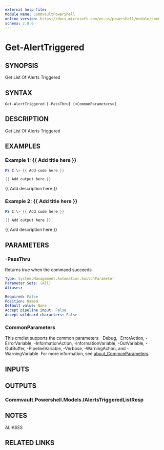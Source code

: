 ```yaml
---
external help file:
Module Name: CommvaultPowerShell
online version: https://docs.microsoft.com/en-us/powershell/module/commvaultpowershell/get-alerttriggered
schema: 2.0.0
---
```


# Get-AlertTriggered

## SYNOPSIS
Get List Of Alerts Triggered

## SYNTAX

```
Get-AlertTriggered [-PassThru] [<CommonParameters>]
```

## DESCRIPTION
Get List Of Alerts Triggered

## EXAMPLES

### Example 1: {{ Add title here }}
```powershell
PS C:\> {{ Add code here }}

{{ Add output here }}
```

{{ Add description here }}

### Example 2: {{ Add title here }}
```powershell
PS C:\> {{ Add code here }}

{{ Add output here }}
```

{{ Add description here }}

## PARAMETERS

### -PassThru
Returns true when the command succeeds

```yaml
Type: System.Management.Automation.SwitchParameter
Parameter Sets: (All)
Aliases:

Required: False
Position: Named
Default value: None
Accept pipeline input: False
Accept wildcard characters: False
```

### CommonParameters
This cmdlet supports the common parameters: -Debug, -ErrorAction, -ErrorVariable, -InformationAction, -InformationVariable, -OutVariable, -OutBuffer, -PipelineVariable, -Verbose, -WarningAction, and -WarningVariable. For more information, see [about_CommonParameters](http://go.microsoft.com/fwlink/?LinkID=113216).

## INPUTS

## OUTPUTS

### Commvault.Powershell.Models.IAlertsTriggeredListResp

## NOTES

ALIASES

## RELATED LINKS

